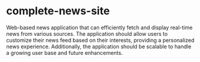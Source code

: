 # complete-news-site
  Web-based news application that can efficiently fetch and display real-time news from various sources. The application should allow users to customize their news feed based on their interests, providing a personalized news experience. Additionally, the application should be scalable to handle a growing user base and future enhancements.
